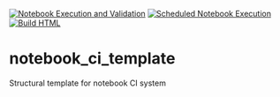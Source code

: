 [![Notebook Execution and Validation](https://github.com/spacetelescope/mast_notebooks/actions/workflows/ci_runner.yml/badge.svg)](https://github.com/spacetelescope/mast_notebooks/actions/workflows/ci_runner.yml)
[![Scheduled Notebook Execution](https://github.com/spacetelescope/mast_notebooks/actions/workflows/ci_scheduled.yml/badge.svg)](https://github.com/spacetelescope/mast_notebooks/actions/workflows/ci_scheduled.yml)
[![Build HTML](https://github.com/spacetelescope/mast_notebooks/actions/workflows/ci_html_build.yml/badge.svg)](https://github.com/spacetelescope/mast_notebooks/actions/workflows/ci_html_build.yml)
# notebook_ci_template
Structural template for notebook CI system
